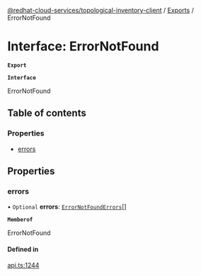 [@redhat-cloud-services/topological-inventory-client](../README.md) / [Exports](../modules.md) / ErrorNotFound

# Interface: ErrorNotFound

**`Export`**

**`Interface`**

ErrorNotFound

## Table of contents

### Properties

- [errors](ErrorNotFound.md#errors)

## Properties

### errors

• `Optional` **errors**: [`ErrorNotFoundErrors`](ErrorNotFoundErrors.md)[]

**`Memberof`**

ErrorNotFound

#### Defined in

[api.ts:1244](https://github.com/mkholjuraev/javascript-clients/blob/master/packages/topological-inventory/api.ts#L1244)

